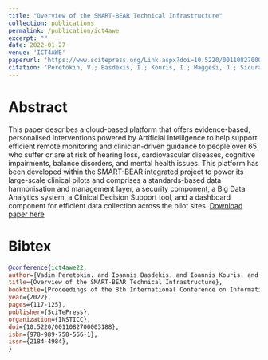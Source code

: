 ```yaml
---
title: "Overview of the SMART-BEAR Technical Infrastructure"
collection: publications
permalink: /publication/ict4awe
excerpt: ""
date: 2022-01-27
venue: 'ICT4AWE'
paperurl: 'https://www.scitepress.org/Link.aspx?doi=10.5220/0011082700003188'
citation: 'Peretokin, V.; Basdekis, I.; Kouris, I.; Maggesi, J.; Sicuranza, M.; Su, Q.; Acebes, A.; Bucur, A.; Mukkala, V.; Pozdniakov, K.; Kloukinas, C.; Koutsouris, D.; Iliadou, E.; Leontsinis, I.; Gallo, L.; De Pietro, G. and Spanoudakis, G. (2022). &quot;Overview of the SMART-BEAR Technical Infrastructure.&quot; <i> In Proceedings of the 8th International Conference on Information and Communication Technologies for Ageing Well and e-Health - ICT4AWE. Pages 117-125.</i>'
---
```


Abstract
======
This paper describes a cloud-based platform that offers evidence-based, personalised interventions powered by Artificial Intelligence to help support efficient remote monitoring and clinician-driven guidance to people over 65 who suffer or are at risk of hearing loss, cardiovascular diseases, cognitive impairments, balance disorders, and mental health issues. This platform has been developed within the SMART-BEAR integrated project to power its large-scale clinical pilots and comprises a standards-based data harmonisation and management layer, a security component, a Big Data Analytics system, a Clinical Decision Support tool, and a dashboard component for efficient data collection across the pilot sites.
[Download paper here](http://qiqisu.co.uk/files/paper2.pdf)

Bibtex
====

```bibtex
@conference{ict4awe22,
author={Vadim Peretokin. and Ioannis Basdekis. and Ioannis Kouris. and Jonatan Maggesi. and Mario Sicuranza. and Qiqi Su. and Alberto Acebes. and Anca Bucur. and Vinod Jaswanth Roy Mukkala. and Konstantin Pozdniakov. and Christos Kloukinas. and Dimitrios D. Koutsouris. and Elefteria Iliadou. and Ioannis Leontsinis. and Luigi Gallo. and Giuseppe {De Pietro}. and George Spanoudakis.},
title={Overview of the SMART-BEAR Technical Infrastructure},
booktitle={Proceedings of the 8th International Conference on Information and Communication Technologies for Ageing Well and e-Health - ICT4AWE},
year={2022},
pages={117-125},
publisher={SciTePress},
organization={INSTICC},
doi={10.5220/0011082700003188},
isbn={978-989-758-566-1},
issn={2184-4984},
}
```